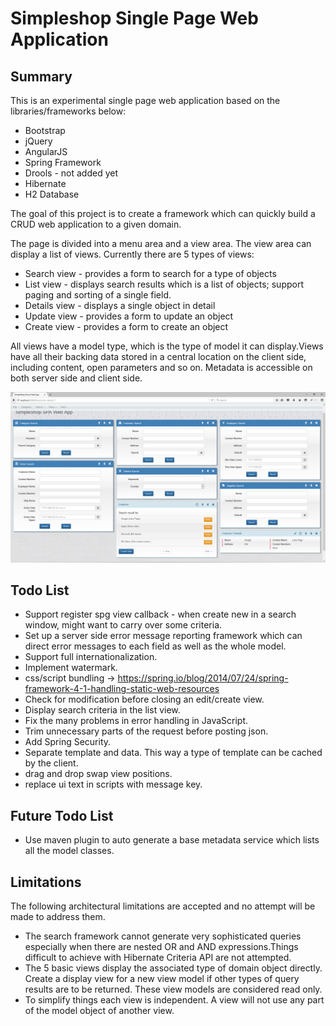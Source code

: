 Simpleshop Single Page Web Application
=======

Summary
-----------
This is an experimental single page web application based on the libraries/frameworks below:

* Bootstrap
* jQuery
* AngularJS
* Spring Framework
* Drools - not added yet
* Hibernate
* H2 Database

The goal of this project is to create a framework which can quickly build a CRUD web application to a given domain. 

The page is divided into a menu area and a view area. The view area can display a list of views. Currently there are 5 types of views:
* Search view - provides a form to search for a type of objects
* List view - displays search results which is a list of objects; support paging and sorting of a single field.
* Details view - displays a single object in detail
* Update view - provides a form to update an object
* Create view - provides a form to create an object

All views have a model type, which is the type of model it can display.Views have all their backing data stored in a central location on the client side, including content, open parameters and so on.
Metadata is accessible on both server side and client side.

<img src="img/screenshot1.png">

Todo List
-----------
 * Support register spg view callback - when create new in a search window, might want to carry over some criteria.
 * Set up a server side error message reporting framework which can direct error messages to each field as well as the whole model.
 * Support full internationalization.
 * Implement watermark.
 * css/script bundling -> https://spring.io/blog/2014/07/24/spring-framework-4-1-handling-static-web-resources
 * Check for modification before closing an edit/create view.
 * Display search criteria in the list view.
 * Fix the many problems in error handling in JavaScript.
 * Trim unnecessary parts of the request before posting json.
 * Add Spring Security.
 * Separate template and data. This way a type of template can be cached by the client.
 * drag and drop swap view positions.
 * replace ui text in scripts with message key.

Future Todo List 
-----------
 * Use maven plugin to auto generate a base metadata service which lists all the model classes.

Limitations
-----------
The following architectural limitations are accepted and no attempt will be made to address them.

* The search framework cannot generate very sophisticated queries especially when there are nested OR and AND expressions.Things difficult to achieve with Hibernate Criteria API are not attempted.
* The 5 basic views display the associated type of domain object directly. Create a display view for a new view model if other types of query results are to be returned. These view models are considered read only. 
* To simplify things each view is independent. A view will not use any part of the model object of another view. 







